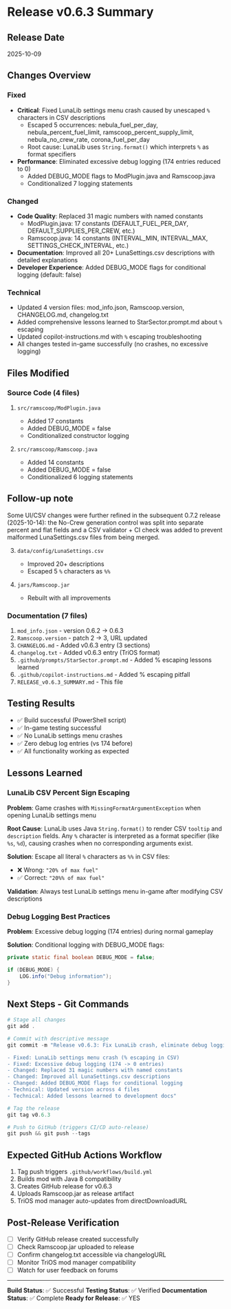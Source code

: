 # Release v0.6.3 Summary

## Release Date
2025-10-09

## Changes Overview

### Fixed
- **Critical**: Fixed LunaLib settings menu crash caused by unescaped `%` characters in CSV descriptions
  - Escaped 5 occurrences: nebula_fuel_per_day, nebula_percent_fuel_limit, ramscoop_percent_supply_limit, nebula_no_crew_rate, corona_fuel_per_day
  - Root cause: LunaLib uses `String.format()` which interprets `%` as format specifiers
- **Performance**: Eliminated excessive debug logging (174 entries reduced to 0)
  - Added DEBUG_MODE flags to ModPlugin.java and Ramscoop.java
  - Conditionalized 7 logging statements

### Changed
- **Code Quality**: Replaced 31 magic numbers with named constants
  - ModPlugin.java: 17 constants (DEFAULT_FUEL_PER_DAY, DEFAULT_SUPPLIES_PER_CREW, etc.)
  - Ramscoop.java: 14 constants (INTERVAL_MIN, INTERVAL_MAX, SETTINGS_CHECK_INTERVAL, etc.)
- **Documentation**: Improved all 20+ LunaSettings.csv descriptions with detailed explanations
- **Developer Experience**: Added DEBUG_MODE flags for conditional logging (default: false)

### Technical
- Updated 4 version files: mod_info.json, Ramscoop.version, CHANGELOG.md, changelog.txt
- Added comprehensive lessons learned to StarSector.prompt.md about `%` escaping
- Updated copilot-instructions.md with `%` escaping troubleshooting
- All changes tested in-game successfully (no crashes, no excessive logging)

## Files Modified

### Source Code (4 files)
1. `src/ramscoop/ModPlugin.java`
   - Added 17 constants
   - Added DEBUG_MODE = false
   - Conditionalized constructor logging

2. `src/ramscoop/Ramscoop.java`
   - Added 14 constants
   - Added DEBUG_MODE = false
   - Conditionalized 6 logging statements

## Follow-up note
Some UI/CSV changes were further refined in the subsequent 0.7.2 release (2025-10-14): the No-Crew generation control was split into separate percent and flat fields and a CSV validator + CI check was added to prevent malformed LunaSettings.csv files from being merged.

3. `data/config/LunaSettings.csv`
   - Improved 20+ descriptions
   - Escaped 5 `%` characters as `%%`

4. `jars/Ramscoop.jar`
   - Rebuilt with all improvements

### Documentation (7 files)
1. `mod_info.json` - version 0.6.2 → 0.6.3
2. `Ramscoop.version` - patch 2 → 3, URL updated
3. `CHANGELOG.md` - Added v0.6.3 entry (3 sections)
4. `changelog.txt` - Added v0.6.3 entry (TriOS format)
5. `.github/prompts/StarSector.prompt.md` - Added % escaping lessons learned
6. `.github/copilot-instructions.md` - Added % escaping pitfall
7. `RELEASE_v0.6.3_SUMMARY.md` - This file

## Testing Results
- ✅ Build successful (PowerShell script)
- ✅ In-game testing successful
- ✅ No LunaLib settings menu crashes
- ✅ Zero debug log entries (vs 174 before)
- ✅ All functionality working as expected

## Lessons Learned

### LunaLib CSV Percent Sign Escaping
**Problem**: Game crashes with `MissingFormatArgumentException` when opening LunaLib settings menu

**Root Cause**: LunaLib uses Java `String.format()` to render CSV `tooltip` and `description` fields. Any `%` character is interpreted as a format specifier (like `%s`, `%d`), causing crashes when no corresponding arguments exist.

**Solution**: Escape all literal `%` characters as `%%` in CSV files:
- ❌ Wrong: `"20% of max fuel"`
- ✅ Correct: `"20%% of max fuel"`

**Validation**: Always test LunaLib settings menu in-game after modifying CSV descriptions

### Debug Logging Best Practices
**Problem**: Excessive debug logging (174 entries) during normal gameplay

**Solution**: Conditional logging with DEBUG_MODE flags:
```java
private static final boolean DEBUG_MODE = false;

if (DEBUG_MODE) {
    LOG.info("Debug information");
}
```

## Next Steps - Git Commands

```powershell
# Stage all changes
git add .

# Commit with descriptive message
git commit -m "Release v0.6.3: Fix LunaLib crash, eliminate debug logging, improve descriptions

- Fixed: LunaLib settings menu crash (% escaping in CSV)
- Fixed: Excessive debug logging (174 -> 0 entries)
- Changed: Replaced 31 magic numbers with named constants
- Changed: Improved all LunaSettings.csv descriptions
- Changed: Added DEBUG_MODE flags for conditional logging
- Technical: Updated version across 4 files
- Technical: Added lessons learned to development docs"

# Tag the release
git tag v0.6.3

# Push to GitHub (triggers CI/CD auto-release)
git push && git push --tags
```

## Expected GitHub Actions Workflow
1. Tag push triggers `.github/workflows/build.yml`
2. Builds mod with Java 8 compatibility
3. Creates GitHub release for v0.6.3
4. Uploads Ramscoop.jar as release artifact
5. TriOS mod manager auto-updates from directDownloadURL

## Post-Release Verification
- [ ] Verify GitHub release created successfully
- [ ] Check Ramscoop.jar uploaded to release
- [ ] Confirm changelog.txt accessible via changelogURL
- [ ] Monitor TriOS mod manager compatibility
- [ ] Watch for user feedback on forums

---
**Build Status**: ✅ Successful
**Testing Status**: ✅ Verified
**Documentation Status**: ✅ Complete
**Ready for Release**: ✅ YES
